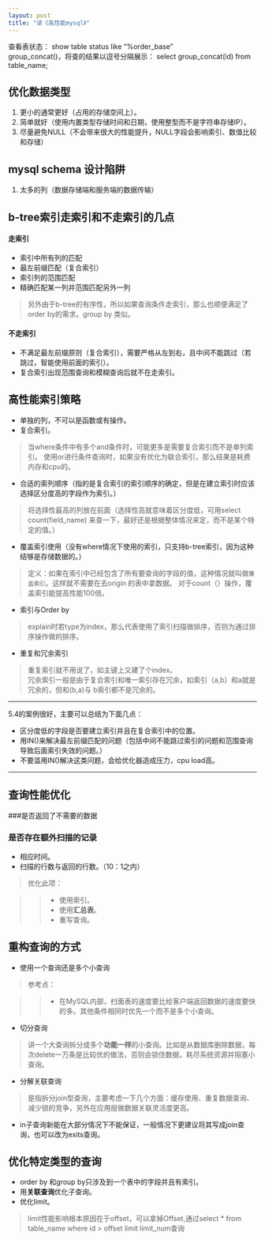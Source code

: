 ```yaml
---
layout: post
title: "读《高性能mysql》"
---
```


查看表状态：
show table status like “%order_base”    
group_concat()，将查的结果以逗号分隔展示：
select group_concat(id) from table_name;


## 优化数据类型
1. 更小的通常更好（占用的存储空间上）。
2. 简单就好（使用内置类型存储时间和日期，使用整型而不是字符串存储IP）。
3. 尽量避免NULL（不会带来很大的性能提升，NULL字段会影响索引、数值比较和存储）

## mysql schema 设计陷阱
1. 太多的列（数据存储端和服务端的数据传输）

## b-tree索引走索引和不走索引的几点

#### 走索引

* 索引中所有列的匹配
* 最左前缀匹配（复合索引）
* 索引列的范围匹配
* 精确匹配某一列并范围匹配另外一列

> 另外由于b-tree的有序性，所以如果查询条件走索引，那么也顺便满足了order by的需求。group by 类似。

#### 不走索引

* 不满足最左前缀原则（复合索引），需要严格从左到右，且中间不能跳过（若跳过，智能使用前面的索引）。
* 复合索引出现范围查询和模糊查询后就不在走索引。

## 高性能索引策略
* 单独的列，不可以是函数或有操作。
* 复合索引。    

> 当where条件中有多个and条件时，可能更多是需要复合索引而不是单列索引。
> 使用or进行条件查询时，如果没有优化为联合索引，那么结果是耗费内存和cpu的。

* 合适的索列顺序（指的是复合索引的索引顺序的确定，但是在建立索引时应该选择区分度高的字段作为索引。）    

> 将选择性最高的列放在前面（选择性高就意味着区分度低，可用select count(field_name) 来查一下，最好还是根据整体情况来定，而不是某个特定的值。）

* 覆盖索引使用（没有where情况下使用的索引，只支持b-tree索引，因为这种结够是存储数据的。）    

> 定义：如果在索引中已经包含了所有要查询的字段的值，这种情况就叫做`覆盖索引`。这样就不需要在去origin 的表中拿数据。
> 对于count（）操作，覆盖索引能提高性能100倍。

* 索引与Order by     

> explain时若type为index，那么代表使用了索引扫描做排序，否则为通过排序操作做的排序。

* 重复和冗余索引    

> 重复索引就不用说了，如主键上又建了个index。    
> 冗余索引一般是由于复合索引和唯一索引存在冗余，如索引（a,b）和a就是冗余的，但和(b,a)与 b索引都不是冗余的。

***
5.4的案例很好，主要可以总结为下面几点：

* 区分度低的字段是否要建立索引并且在复合索引中的位置。
* 用IN()来解决最左前缀匹配的问题（包括中间不能跳过索引的问题和范围查询导致后面索引失效的问题。）
* 不要滥用IN()解决这类问题，会给优化器造成压力，cpu load高。

***

## 查询性能优化
###是否返回了不需要的数据
### 是否存在额外扫描的记录

* 相应时间。
* 扫描的行数与返回的行数。（10：1之内）    

> 优化此项：    

> > * 使用索引。
> > * 使用**汇总表**。
> > * 重写查询。

## 重构查询的方式
* 使用一个查询还是多个小查询    

> 参考点：

> > * 在MySQL内部，扫面表的速度要比给客户端返回数据的速度要快的多。其他条件相同时优先一个而不是多个小查询。

* 切分查询    

> 讲一个大查询拆分成多个**功能一样**的小查询。比如是从数据库删除数据，每次delete一万条是比较优的做法，否则会锁住数据，耗尽系统资源并阻塞小查询。

* 分解关联查询    

> 是指拆分join型查询，主要考虑一下几个方面：缓存使用、重复数据查询、减少锁的竞争，另外在应用层做数据关联灵活度更高。

* in子查询新能在大部分情况下不能保证，一般情况下更建议将其写成join查询，也可以改为exits查询。

## 优化特定类型的查询
* order by 和group by只涉及到一个表中的字段并且有索引。
* 用**关联查询**优化子查询。
* 优化limit。    

> limit性能影响根本原因在于offset，可以拿掉Offset,通过select * from table_name where id > offset limit limit_num查询
